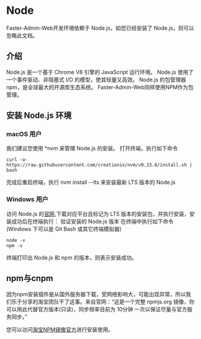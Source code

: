 # Node

Faster-Admin-Web开发环境依赖于 Node.js，如您已经安装了 Node.js，则可以忽略此文档。

## 介绍
Node.js 是一个基于 Chrome V8 引擎的 JavaScript 运行环境。 
Node.js 使用了一个事件驱动、非阻塞式 I/O 的模型，使其轻量又高效。 
Node.js 的包管理器 npm，是全球最大的开源库生态系统。
Faster-Admin-Web同样使用NPM作为包管理。

## 安装 Node.js 环境

### macOS 用户
我们建议您使用 *nvm 来管理 Node.js 的安装。
打开终端，执行如下命令

```
curl -o- https://raw.githubusercontent.com/creationix/nvm/v0.33.8/install.sh | bash
```

完成后重启终端，执行 nvm install --lts 来安装最新 LTS 版本的 Node.js

### Windows 用户
访问 Node.js 的[官网](https://nodejs.org/),下载对应平台且标记为 LTS 版本的安装包，并执行安装，安装成功后在终端执行：
验证安装的 Node.js 版本
在终端中执行如下命令 (Windows 下可以是 Git Bash 或其它终端模拟器)

```
node -v
npm -v
```

终端打印出 Node.js 和 npm 的版本，则表示安装成功。

## npm与cnpm

因为npm安装插件是从国外服务器下载，受网络影响大，可能出现异常，所以我们乐于分享的淘宝团队干了这事。来自官网：“这是一个完整 npmjs.org 镜像，你可以用此代替官方版本(只读)，同步频率目前为 10分钟 一次以保证尽量与官方服务同步。”

您可以访问[淘宝NPM镜像官方](http://npm.taobao.org/)进行安装使用。

